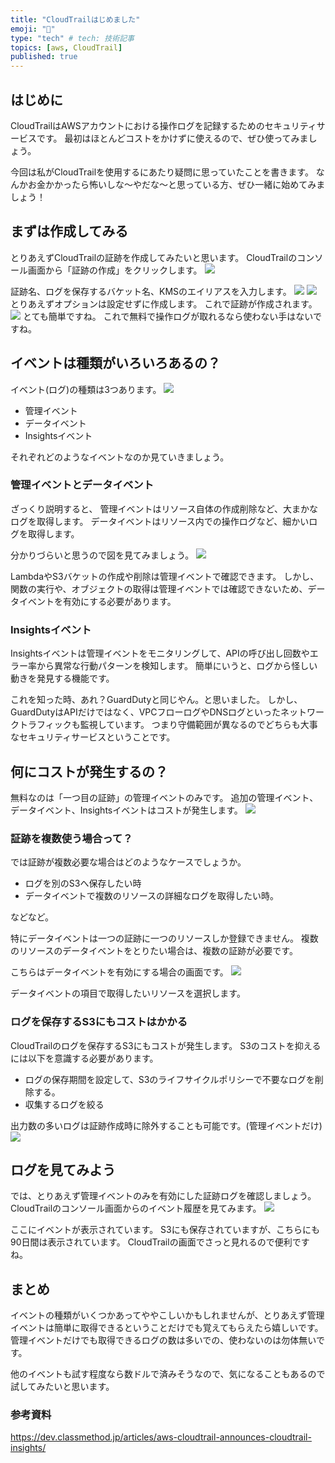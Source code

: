 ```yaml
---
title: "CloudTrailはじめました"
emoji: "🪮"
type: "tech" # tech: 技術記事
topics: [aws, CloudTrail]
published: true
---
```

## はじめに
CloudTrailはAWSアカウントにおける操作ログを記録するためのセキュリティサービスです。
最初はほとんどコストをかけずに使えるので、ぜひ使ってみましょう。

今回は私がCloudTrailを使用するにあたり疑問に思っていたことを書きます。
なんかお金かかったら怖いしな〜やだな〜と思っている方、ぜひ一緒に始めてみましょう！

## まずは作成してみる
とりあえずCloudTrailの証跡を作成してみたいと思います。
CloudTrailのコンソール画面から「証跡の作成」をクリックします。
![](/images/dd1.png)

証跡名、ログを保存するバケット名、KMSのエイリアスを入力します。
![](/images/dd2.png)
![](/images/dd4.png)
とりあえずオプションは設定せずに作成します。
これで証跡が作成されます。
![](/images/dd6.png)
とても簡単ですね。
これで無料で操作ログが取れるなら使わない手はないですね。

## イベントは種類がいろいろあるの？
イベント(ログ)の種類は3つあります。
![](/images/dd3.png)
- 管理イベント
- データイベント
- Insightsイベント

それぞれどのようなイベントなのか見ていきましょう。

### 管理イベントとデータイベント
ざっくり説明すると、
管理イベントはリソース自体の作成削除など、大まかなログを取得します。
データイベントはリソース内での操作ログなど、細かいログを取得します。

分かりづらいと思うので図を見てみましょう。
![](/images/dd5.png)

LambdaやS3バケットの作成や削除は管理イベントで確認できます。
しかし、関数の実行や、オブジェクトの取得は管理イベントでは確認できないため、データイベントを有効にする必要があります。

### Insightsイベント
Insightsイベントは管理イベントをモニタリングして、APIの呼び出し回数やエラー率から異常な行動パターンを検知します。
簡単にいうと、ログから怪しい動きを発見する機能です。

これを知った時、あれ？GuardDutyと同じやん。と思いました。
しかし、GuardDutyはAPIだけではなく、VPCフローログやDNSログといったネットワークトラフィックも監視しています。
つまり守備範囲が異なるのでどちらも大事なセキュリティサービスということです。

## 何にコストが発生するの？
無料なのは「一つ目の証跡」の管理イベントのみです。
追加の管理イベント、データイベント、Insightsイベントはコストが発生します。
![](/images/dd7.png)

### 証跡を複数使う場合って？
では証跡が複数必要な場合はどのようなケースでしょうか。

- ログを別のS3へ保存したい時
- データイベントで複数のリソースの詳細なログを取得したい時。

などなど。

特にデータイベントは一つの証跡に一つのリソースしか登録できません。
複数のリソースのデータイベントをとりたい場合は、複数の証跡が必要です。

こちらはデータイベントを有効にする場合の画面です。
![](/images/dd8.png)

データイベントの項目で取得したいリソースを選択します。

### ログを保存するS3にもコストはかかる
CloudTrailのログを保存するS3にもコストが発生します。
S3のコストを抑えるには以下を意識する必要があります。
- ログの保存期間を設定して、S3のライフサイクルポリシーで不要なログを削除する。
- 収集するログを絞る

出力数の多いログは証跡作成時に除外することも可能です。(管理イベントだけ)
![](/images/dd9.png)

## ログを見てみよう
では、とりあえず管理イベントのみを有効にした証跡ログを確認しましょう。
CloudTrailのコンソール画面からのイベント履歴を見てみます。
![](/images/dd10.png)

ここにイベントが表示されています。
S3にも保存されていますが、こちらにも90日間は表示されています。
CloudTrailの画面でさっと見れるので便利ですね。

## まとめ
イベントの種類がいくつかあってややこしいかもしれませんが、とりあえず管理イベントは簡単に取得できるということだけでも覚えてもらえたら嬉しいです。
管理イベントだけでも取得できるログの数は多いでの、使わないのは勿体無いです。

他のイベントも試す程度なら数ドルで済みそうなので、気になることもあるので試してみたいと思います。

### 参考資料
https://dev.classmethod.jp/articles/aws-cloudtrail-announces-cloudtrail-insights/
